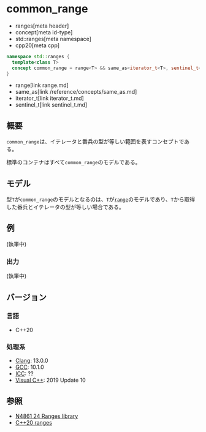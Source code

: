 # common_range
* ranges[meta header]
* concept[meta id-type]
* std::ranges[meta namespace]
* cpp20[meta cpp]

```cpp
namespace std::ranges {
  template<class T>
  concept common_range = range<T> && same_as<iterator_t<T>, sentinel_t<T>>;
}
```
* range[link range.md]
* same_as[link /reference/concepts/same_as.md]
* iterator_t[link iterator_t.md]
* sentinel_t[link sentinel_t.md]

## 概要
`common_range`は、イテレータと番兵の型が等しい範囲を表すコンセプトである。

標準のコンテナはすべて`common_range`のモデルである。

## モデル
型`T`が`common_range`のモデルとなるのは、`T`が[`range`](range.md)のモデルであり、`T`から取得した番兵とイテレータの型が等しい場合である。

## 例
(執筆中)

### 出力
(執筆中)

## バージョン
### 言語
- C++20

### 処理系
- [Clang](/implementation.md#clang): 13.0.0
- [GCC](/implementation.md#gcc): 10.1.0
- [ICC](/implementation.md#icc): ??
- [Visual C++](/implementation.md#visual_cpp): 2019 Update 10

## 参照
- [N4861 24 Ranges library](https://timsong-cpp.github.io/cppwp/n4861/ranges)
- [C++20 ranges](https://techbookfest.org/product/5134506308665344)
